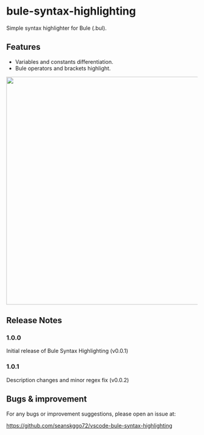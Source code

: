 # bule-syntax-highlighting

Simple syntax highlighter for Bule (.bul).

## Features

* Variables and constants differentiation.
* Bule operators and brackets highlight.

<img src="https://user-images.githubusercontent.com/65769889/105843098-53292e00-602b-11eb-92f2-dc7e012f93fb.gif" width="600">

## Release Notes

### 1.0.0

Initial release of Bule Syntax Highlighting (v0.0.1)

### 1.0.1

Description changes and minor regex fix (v0.0.2)

## Bugs & improvement

For any bugs or improvement suggestions, please open an issue at:

https://github.com/seanskggo72/vscode-bule-syntax-highlighting
